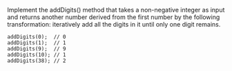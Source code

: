 Implement the addDigits() method that takes a non-negative integer as input and returns another number derived from the first number by the following transformation: iteratively add all the digits in it until only one digit remains.

```
addDigits(0);  // 0
addDigits(1);  // 1
addDigits(9);  // 9
addDigits(10); // 1
addDigits(38); // 2
